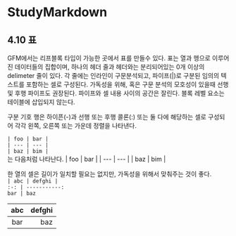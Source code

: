 # StudyMarkdown

## 4.10 표
GFM에서는 리프블록 타입이 가능한 곳에서 표를 만들수 있다.
표는 열과 헹으로 이루어진 데이터들의 집합이며, 하나의 헤더 줄과 헤더와는 분리되어있는 0개 이상의 delimeter 줄이 있다.
각 줄에는 인라인이 구문분석되고, 파이프(|)로 구분된 임의의  텍스트를 포함하는 셀로 구성된다. 가독성을 위해, 혹은 구문 분석의 모호성이 있을때 선행 및 후행 파이프도 권장된다. 파이프와 셀 내용 사이의 공간은 잘린다. 블록 레벨 요소는 테이블에 삽입되지 않는다.

구분 기호 행은 하이픈(-)과 선행 또는 후행 콜론(:) 또는 둘 다에 해당하는 셀로 구성되어 각각 왼쪽, 오른쪽 또는 가운데 정렬을 나타낸다.

`| foo | bar |` <br>
`| --- | --- |` <br>
`| baz | bim |` <br>
는 다음처럼 나타난다.
| foo | bar |
| --- | --- |
| baz | bim |<br>



한 열의 셀은 길이가 일치할 필요는 없지만, 가독성을 위해서 맞춰주는 것이 좋다.<br>
`| abc | defghi |`<br>
`:-: | -----------:`<br>
`bar | baz`<br>


| abc | defghi |
:-: | -----------:
bar | baz
